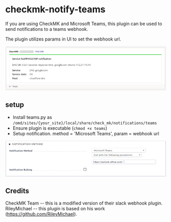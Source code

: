 # checkmk-notify-teams

If you are using CheckMK and Microsoft Teams, this plugin can be used to send notifications to a teams webhook.

The plugin utilizes params in UI to set the webhook url.

![Example Alert](img/example-alert.png)

## setup

- Install teams.py as `/omd/sites/{your_site}/local/share/check_mk/notifications/teams`
- Ensure plugin is executable (`chmod +x teams`)
- Setup notification. method = 'Microsoft Teams', param = webhook url

![Example Config](img/example-config.png)

## Credits

CheckMK Team -- this is a modified version of their slack webhook plugin.  
RileyMichael -- this plugin is based on his work (https://github.com/RileyMichael).  

